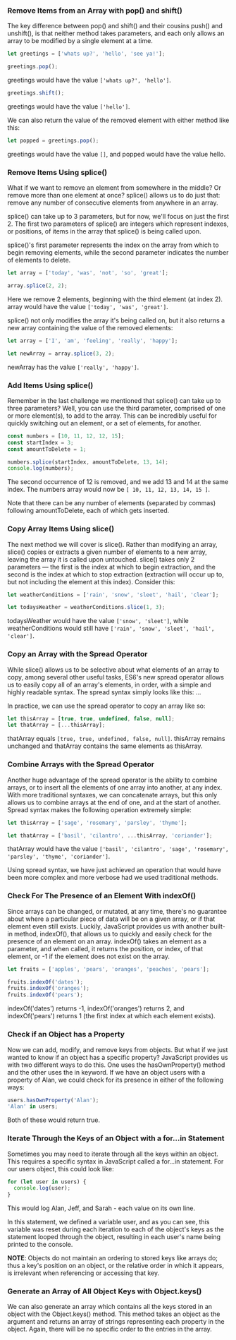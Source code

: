 ### Remove Items from an Array with pop() and shift()
The key difference between pop() and shift() and their cousins push() and unshift(), is that neither method takes parameters, and each only allows an array to be modified by a single element at a time.
```js
let greetings = ['whats up?', 'hello', 'see ya!'];

greetings.pop();
```
greetings would have the value ```['whats up?', 'hello']```.
```js
greetings.shift();
```
greetings would have the value ```['hello']```.

We can also return the value of the removed element with either method like this:
```js
let popped = greetings.pop();
```
greetings would have the value ```[]```, and popped would have the value hello.

### Remove Items Using splice()
What if we want to remove an element from somewhere in the middle? Or remove more than one element at once? splice() allows us to do just that: remove any number of consecutive elements from anywhere in an array.

splice() can take up to 3 parameters, but for now, we'll focus on just the first 2. The first two parameters of splice() are integers which represent indexes, or positions, of items in the array that splice() is being called upon. 

splice()'s first parameter represents the index on the array from which to begin removing elements, while the second parameter indicates the number of elements to delete.
```js
let array = ['today', 'was', 'not', 'so', 'great'];

array.splice(2, 2);
```
Here we remove 2 elements, beginning with the third element (at index 2). array would have the value ```['today', 'was', 'great']```.

splice() not only modifies the array it's being called on, but it also returns a new array containing the value of the removed elements:
```js
let array = ['I', 'am', 'feeling', 'really', 'happy'];

let newArray = array.splice(3, 2);
```
newArray has the value ```['really', 'happy']```.

### Add Items Using splice()
Remember in the last challenge we mentioned that splice() can take up to three parameters? Well, you can use the third parameter, comprised of one or more element(s), to add to the array. This can be incredibly useful for quickly switching out an element, or a set of elements, for another.
```js
const numbers = [10, 11, 12, 12, 15];
const startIndex = 3;
const amountToDelete = 1;

numbers.splice(startIndex, amountToDelete, 13, 14);
console.log(numbers);
```
The second occurrence of 12 is removed, and we add 13 and 14 at the same index. The numbers array would now be ```[ 10, 11, 12, 13, 14, 15 ]```.

Note that there can be any number of elements (separated by commas) following amountToDelete, each of which gets inserted.

### Copy Array Items Using slice()
The next method we will cover is slice(). Rather than modifying an array, slice() copies or extracts a given number of elements to a new array, leaving the array it is called upon untouched. slice() takes only 2 parameters — the first is the index at which to begin extraction, and the second is the index at which to stop extraction (extraction will occur up to, but not including the element at this index). Consider this:
```js
let weatherConditions = ['rain', 'snow', 'sleet', 'hail', 'clear'];

let todaysWeather = weatherConditions.slice(1, 3);
```
todaysWeather would have the value ```['snow', 'sleet']```, while weatherConditions would still have ```['rain', 'snow', 'sleet', 'hail', 'clear']```.

### Copy an Array with the Spread Operator
While slice() allows us to be selective about what elements of an array to copy, among several other useful tasks, ES6's new spread operator allows us to easily copy all of an array's elements, in order, with a simple and highly readable syntax. The spread syntax simply looks like this: ...

In practice, we can use the spread operator to copy an array like so:
```js
let thisArray = [true, true, undefined, false, null];
let thatArray = [...thisArray];
```
thatArray equals ```[true, true, undefined, false, null]```. thisArray remains unchanged and thatArray contains the same elements as thisArray.

### Combine Arrays with the Spread Operator
Another huge advantage of the spread operator is the ability to combine arrays, or to insert all the elements of one array into another, at any index. With more traditional syntaxes, we can concatenate arrays, but this only allows us to combine arrays at the end of one, and at the start of another. Spread syntax makes the following operation extremely simple:
```js
let thisArray = ['sage', 'rosemary', 'parsley', 'thyme'];

let thatArray = ['basil', 'cilantro', ...thisArray, 'coriander'];
```
thatArray would have the value ```['basil', 'cilantro', 'sage', 'rosemary', 'parsley', 'thyme', 'coriander']```.

Using spread syntax, we have just achieved an operation that would have been more complex and more verbose had we used traditional methods.

### Check For The Presence of an Element With indexOf()
Since arrays can be changed, or mutated, at any time, there's no guarantee about where a particular piece of data will be on a given array, or if that element even still exists. Luckily, JavaScript provides us with another built-in method, indexOf(), that allows us to quickly and easily check for the presence of an element on an array. indexOf() takes an element as a parameter, and when called, it returns the position, or index, of that element, or -1 if the element does not exist on the array.
```js
let fruits = ['apples', 'pears', 'oranges', 'peaches', 'pears'];

fruits.indexOf('dates');
fruits.indexOf('oranges');
fruits.indexOf('pears');
```
indexOf('dates') returns -1, indexOf('oranges') returns 2, and indexOf('pears') returns 1 (the first index at which each element exists).

### Check if an Object has a Property
Now we can add, modify, and remove keys from objects. But what if we just wanted to know if an object has a specific property? JavaScript provides us with two different ways to do this. One uses the hasOwnProperty() method and the other uses the in keyword. If we have an object users with a property of Alan, we could check for its presence in either of the following ways:
```js
users.hasOwnProperty('Alan');
'Alan' in users;
```
Both of these would return true.

### Iterate Through the Keys of an Object with a for...in Statement
Sometimes you may need to iterate through all the keys within an object. This requires a specific syntax in JavaScript called a for...in statement. For our users object, this could look like:
```js
for (let user in users) {
  console.log(user);
}
```
This would log Alan, Jeff, and Sarah - each value on its own line.

In this statement, we defined a variable user, and as you can see, this variable was reset during each iteration to each of the object's keys as the statement looped through the object, resulting in each user's name being printed to the console.

**NOTE**: Objects do not maintain an ordering to stored keys like arrays do; thus a key's position on an object, or the relative order in which it appears, is irrelevant when referencing or accessing that key.

### Generate an Array of All Object Keys with Object.keys()
We can also generate an array which contains all the keys stored in an object with the Object.keys() method. This method takes an object as the argument and returns an array of strings representing each property in the object. Again, there will be no specific order to the entries in the array.



